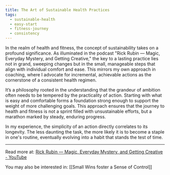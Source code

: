 ```yaml
---
title: The Art of Sustainable Health Practices
tags:
  - sustainable-health
  - easy-start
  - fitness-journey
  - consistency
---
```

In the realm of health and fitness, the concept of sustainability takes on a profound significance. As illuminated in the podcast "Rick Rubin — Magic, Everyday Mystery, and Getting Creative," the key to a lasting practice lies not in grand, sweeping changes but in the small, manageable steps that align with individual comfort and ease. This mirrors my own approach in coaching, where I advocate for incremental, achievable actions as the cornerstone of a consistent health regimen.

It’s a philosophy rooted in the understanding that the grandeur of ambition often needs to be tempered by the practicality of action. Starting with what is easy and comfortable forms a foundation strong enough to support the weight of more challenging goals. This approach ensures that the journey to health and fitness is not a sprint filled with unsustainable efforts, but a marathon marked by steady, enduring progress.

In my experience, the simplicity of an action directly correlates to its longevity. The less daunting the task, the more likely it is to become a staple in one's routine, eventually evolving into a habit that stands the test of time.

----

Read more at: [Rick Rubin — Magic, Everyday Mystery, and Getting Creative - YouTube](https://www.youtube.com/watch?v=QReC6tvrARA)

You may also be interested in: [[Small Wins foster a Sense of Control]]